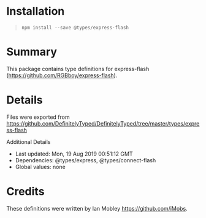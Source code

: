 # Installation
> `npm install --save @types/express-flash`

# Summary
This package contains type definitions for express-flash (https://github.com/RGBboy/express-flash).

# Details
Files were exported from https://github.com/DefinitelyTyped/DefinitelyTyped/tree/master/types/express-flash

Additional Details
 * Last updated: Mon, 19 Aug 2019 00:51:12 GMT
 * Dependencies: @types/express, @types/connect-flash
 * Global values: none

# Credits
These definitions were written by Ian Mobley <https://github.com/iMobs>.
